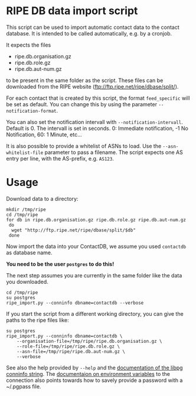 RIPE DB data import script
==========================

This script can be used to import automatic contact data to the
contact database. It is intended to be called automatically, e.g. by a
cronjob.

It expects the files

* ripe.db.organisation.gz
* ripe.db.role.gz
* ripe.db.aut-num.gz

to be present in the same folder as the script. These files can be downloaded
from the RIPE website (ftp://ftp.ripe.net/ripe/dbase/split/).

For each contact that is created by this script, the format `feed_specific`
will be set as default. You can change this by using the parameter
`--notification-format`.

You can also set the notification intervall with `--notification-intervall`.
Default is 0. The intervall is set in seconds. 0: Immediate notification,
-1 No Notification, 60: 1 Minute, etc...

It is also possible to provide a whitelist of ASNs to load. Use the ``--asn-whitelist-file``
parameter to pass a filename. The script expects one AS entry per line, with
the AS-prefix, e.g. ``AS123``.

Usage
=====

Download data to a directory:

```
mkdir /tmp/ripe
cd /tmp/ripe
for db in ripe.db.organisation.gz ripe.db.role.gz ripe.db.aut-num.gz
 do
  wget "http://ftp.ripe.net/ripe/dbase/split/$db"
 done
```

Now import the data into your ContactDB, we assume you used `contactdb` as
database name.

**You need to be the user `postgres` to do this!**

The next step assumes you are currently in the same folder like the data you
downloaded.

```
cd /tmp/ripe
su postgres
ripe_import.py --conninfo dbname=contactdb --verbose
```

If you start the script from a different working directory,
you can give the paths to the ripe files like:

```
su postgres
ripe_import.py --conninfo dbname=contactdb \
    --organisation-file=/tmp/ripe/ripe.db.organisation.gz \
    --role-file=/tmp/ripe/ripe.db.role.gz \
    --asn-file=/tmp/ripe/ripe.db.aut-num.gz \
    --verbose
```

See also the help provided by ``--help`` and the
[documentation of the libpg conninfo string](https://www.postgresql.org/docs/current/static/libpq-connect.html#LIBPQ-CONNSTRING).
The [documentaion on environment variables](https://www.postgresql.org/docs/current/static/libpq-envars.html) to the connection also
points towards how to savely provide a password with a ~/.pgpass file.
